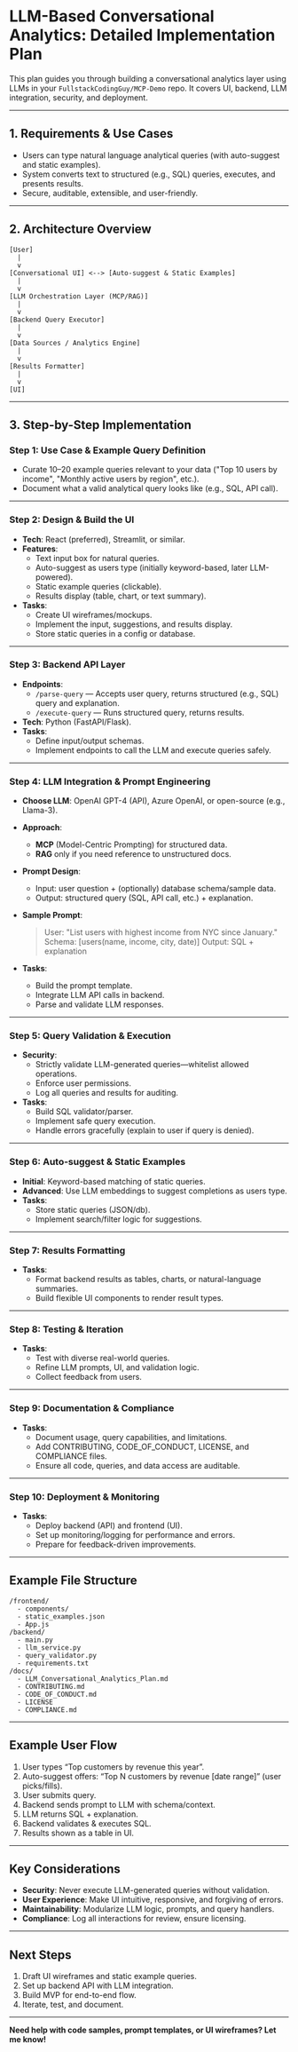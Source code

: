 # LLM-Based Conversational Analytics: Detailed Implementation Plan

This plan guides you through building a conversational analytics layer using LLMs in your `FullstackCodingGuy/MCP-Demo` repo. It covers UI, backend, LLM integration, security, and deployment.

---

## 1. Requirements & Use Cases

- Users can type natural language analytical queries (with auto-suggest and static examples).
- System converts text to structured (e.g., SQL) queries, executes, and presents results.
- Secure, auditable, extensible, and user-friendly.

---

## 2. Architecture Overview

```
[User]
  |
  v
[Conversational UI] <--> [Auto-suggest & Static Examples]
  |
  v
[LLM Orchestration Layer (MCP/RAG)]
  |
  v
[Backend Query Executor]
  |
  v
[Data Sources / Analytics Engine]
  |
  v
[Results Formatter]
  |
  v
[UI]
```

---

## 3. Step-by-Step Implementation

### Step 1: Use Case & Example Query Definition

- Curate 10–20 example queries relevant to your data ("Top 10 users by income", "Monthly active users by region", etc.).
- Document what a valid analytical query looks like (e.g., SQL, API call).

---

### Step 2: Design & Build the UI

- **Tech**: React (preferred), Streamlit, or similar.
- **Features**:
  - Text input box for natural queries.
  - Auto-suggest as users type (initially keyword-based, later LLM-powered).
  - Static example queries (clickable).
  - Results display (table, chart, or text summary).
- **Tasks**:
  - Create UI wireframes/mockups.
  - Implement the input, suggestions, and results display.
  - Store static queries in a config or database.

---

### Step 3: Backend API Layer

- **Endpoints**:
  - `/parse-query` — Accepts user query, returns structured (e.g., SQL) query and explanation.
  - `/execute-query` — Runs structured query, returns results.
- **Tech**: Python (FastAPI/Flask).
- **Tasks**:
  - Define input/output schemas.
  - Implement endpoints to call the LLM and execute queries safely.

---

### Step 4: LLM Integration & Prompt Engineering

- **Choose LLM**: OpenAI GPT-4 (API), Azure OpenAI, or open-source (e.g., Llama-3).
- **Approach**:
  - **MCP** (Model-Centric Prompting) for structured data.
  - **RAG** only if you need reference to unstructured docs.
- **Prompt Design**:
  - Input: user question + (optionally) database schema/sample data.
  - Output: structured query (SQL, API call, etc.) + explanation.
- **Sample Prompt**:
    > User: "List users with highest income from NYC since January."
    > Schema: [users(name, income, city, date)]
    > Output: SQL + explanation

- **Tasks**:
  - Build the prompt template.
  - Integrate LLM API calls in backend.
  - Parse and validate LLM responses.

---

### Step 5: Query Validation & Execution

- **Security**:
  - Strictly validate LLM-generated queries—whitelist allowed operations.
  - Enforce user permissions.
  - Log all queries and results for auditing.
- **Tasks**:
  - Build SQL validator/parser.
  - Implement safe query execution.
  - Handle errors gracefully (explain to user if query is denied).

---

### Step 6: Auto-suggest & Static Examples

- **Initial**: Keyword-based matching of static queries.
- **Advanced**: Use LLM embeddings to suggest completions as users type.
- **Tasks**:
  - Store static queries (JSON/db).
  - Implement search/filter logic for suggestions.

---

### Step 7: Results Formatting

- **Tasks**:
  - Format backend results as tables, charts, or natural-language summaries.
  - Build flexible UI components to render result types.

---

### Step 8: Testing & Iteration

- **Tasks**:
  - Test with diverse real-world queries.
  - Refine LLM prompts, UI, and validation logic.
  - Collect feedback from users.

---

### Step 9: Documentation & Compliance

- **Tasks**:
  - Document usage, query capabilities, and limitations.
  - Add CONTRIBUTING, CODE_OF_CONDUCT, LICENSE, and COMPLIANCE files.
  - Ensure all code, queries, and data access are auditable.

---

### Step 10: Deployment & Monitoring

- **Tasks**:
  - Deploy backend (API) and frontend (UI).
  - Set up monitoring/logging for performance and errors.
  - Prepare for feedback-driven improvements.

---

## Example File Structure

```
/frontend/
  - components/
  - static_examples.json
  - App.js
/backend/
  - main.py
  - llm_service.py
  - query_validator.py
  - requirements.txt
/docs/
  - LLM_Conversational_Analytics_Plan.md
  - CONTRIBUTING.md
  - CODE_OF_CONDUCT.md
  - LICENSE
  - COMPLIANCE.md
```

---

## Example User Flow

1. User types “Top customers by revenue this year”.
2. Auto-suggest offers: “Top N customers by revenue [date range]” (user picks/fills).
3. User submits query.
4. Backend sends prompt to LLM with schema/context.
5. LLM returns SQL + explanation.
6. Backend validates & executes SQL.
7. Results shown as a table in UI.

---

## Key Considerations

- **Security**: Never execute LLM-generated queries without validation.
- **User Experience**: Make UI intuitive, responsive, and forgiving of errors.
- **Maintainability**: Modularize LLM logic, prompts, and query handlers.
- **Compliance**: Log all interactions for review, ensure licensing.

---

## Next Steps

1. Draft UI wireframes and static example queries.
2. Set up backend API with LLM integration.
3. Build MVP for end-to-end flow.
4. Iterate, test, and document.

---

**Need help with code samples, prompt templates, or UI wireframes? Let me know!**